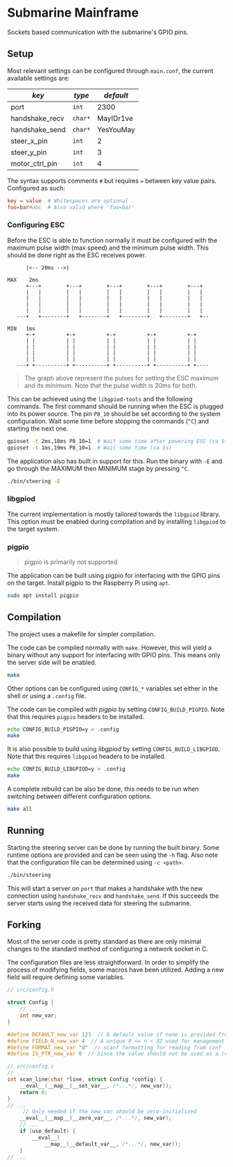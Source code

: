 # Submarine Mainframe

Sockets based communication with the submarine's GPIO pins.

## Setup

Most relevant settings can be configured through `main.conf`, the current
available settings are:

| *key*          | *type*  | *default* |
| -------------- | ------- | --------- |
| port           | `int`   | 2300      |
| handshake_recv | `char*` | MayIDr1ve |
| handshake_send | `char*` | YesYouMay |
| steer_x_pin    | `int`   | 2         |
| steer_y_pin    | `int`   | 3         |
| motor_ctrl_pin | `int`   | 4         |

The syntax supports comments `#` but requires `=` between key value pairs.
Configured as such:

```conf
key = value  # Whitespaces are optional
foo=bar#abc  # Also valid where 'foo=bar'
```

### Configuring ESC

Before the ESC is able to function normally it must be configured with the
maximum pulse width (max speed) and the minimum pulse width. This should be
done right as the ESC receives power.

```text
      |<-- 20ms -->|

MAX    2ms
      +---+        +---+        +---+        +---+        +---+
      |   |        |   |        |   |        |   |        |   |
      |   |        |   |        |   |        |   |        |   |
      |   |        |   |        |   |        |   |        |   |
      |   |        |   |        |   |        |   |        |   |
   ---+   +--------+   +--------+   +--------+   +--------+   +--

MIN   1ms
      +-+          +-+          +-+          +-+          +-+
      | |          | |          | |          | |          | |
      | |          | |          | |          | |          | |
      | |          | |          | |          | |          | |
      | |          | |          | |          | |          | |
   ---+ +----------+ +----------+ +----------+ +----------+ +----
```

> The graph above represent the pulses for setting the ESC maximum and
> its minimum. Note that the pulse width is 20ms for both.

This can be achieved using the `libgpiod-tools` and the following commands.
The first command should be running when the ESC is plugged into its power
source. The pin `P8_10` should be set according to the system configuration.
Wait some time before stopping the commands (`^C`) and starting the next one.

```bash
gpioset -t 2ms,18ms P8_10=1  # Wait some time after powering ESC (ca 5s)
gpioset -t 1ms,19ms P8_10=1  # Wait some time (ca 5s)
```

The application also has built in support for this. Run the binary with `-E` and
go through the MAXIMUM then MINIMUM stage by pressing `^C`.

```bash
./bin/steering -E
```

### libgpiod

The current implementation is mostly tailored towards the `libgpiod` library.
This option must be enabled during compilation and by installing `libgpiod` to
the target system.

### pigpio

> pigpio is primarily not supported

The application can be built using pigpio for interfacing with the GPIO pins on
the target. Install pigpio to the Raspberry Pi using `apt`.

```bash
sudo apt install pigpio
```

## Compilation

The project uses a makefile for simpler compilation.

The code can be compiled normally with `make`. However, this will yield a binary
without any support for interfacing with GPIO pins. This means only the server
side will be enabled.

```bash
make
```

Other options can be configured using `CONFIG_*` variables set either in the
shell or using a `.config` file.

The code can be compiled with *pigpio* by setting `CONFIG_BUILD_PIGPIO`. Note
that this requires `pigpio` headers to be installed.

```bash
echo CONFIG_BUILD_PIGPIO=y > .config
make
```

It is also possible to build using *libgpiod* by setting
`CONFIG_BUILD_LIBGPIOD`. Note that this requires `libgpiod` headers to be
installed.

```bash
echo CONFIG_BUILD_LIBGPIOD=y > .config
make
```

A complete rebuild can be also be done, this needs to be run when switching
between different configuration options.

```bash
make all
```

## Running

Starting the steering server can be done by running the built binary. Some
runtime options are provided and can be seen using the `-h` flag. Also note
that the configuration file can be determined using `-c <path>`.

```bash
./bin/steering
```

This will start a server on `port` that makes a handshake with the new
connection using `handshake_recv` and `handshake_send`. If this succeeds the
server starts using the received data for steering the submarine.

## Forking

Most of the server code is pretty standard as there are only minimal changes to
the standard method of configuring a network socket in C.

The configuration files are less straightforward. In order to simplify the
process of modifying fields, some macros have been utilized. Adding a new field
will require defining some variables.

```c
// src/config.h

struct Config {
    // ...
    int new_var;
}

#define DEFAULT_new_var 123  // A default value if none is provided from conf
#define FIELD_N_new_var 4  // A unique 0 <= n < 32 used for management
#define FORMAT_new_var "d"  // scanf formatting for reading from conf
#define IS_PTR_new_var 0  // Since the value should not be used as a (char *)
```

```c
// src/config.c
// ...
int scan_line(char *line, struct Config *config) {
    __eval__(__map__(__set_var__, /*...*/, new_var));
    return 0;
}
// ...
     // Only needed if the new_var should be zero-initialized
    __eval__(__map__(__zero_var__, /*...*/, new_var);
    // ...
    if (use_default) {
        __eval__(
            __map__(__default_var__, /*...*/, new_var));
    }
// ...
```
